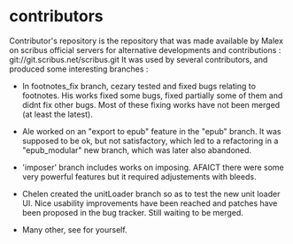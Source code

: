 contributors
============
Contributor's repository is the repository that was made available by Malex on scribus official servers for alternative developments and contributions : git://git.scribus.net/scribus.git
It was used by several contributors, and produced some interesting branches :

- In footnotes_fix branch, cezary tested and fixed bugs relating to footnotes. His works fixed some bugs, fixed partially some of them and didnt fix other bugs. Most of these fixing works have not been merged (at least the latest).

- Ale worked on an "export to epub" feature in the "epub" branch. It was supposed to be ok, but not satisfactory, which led to a refactoring in a "epub_modular" new branch, which was later also abandoned.

- 'imposer' branch includes works on imposing. AFAICT there were some very powerful features but it required adjustements with bleeds.

- Chelen created the unitLoader branch so as to test the new unit loader UI. Nice usability improvements have been reached and patches have been proposed in the bug tracker. Still waiting to be merged.

- Many other, see for yourself.
